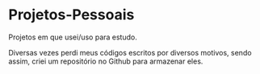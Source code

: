 # Projetos-Pessoais
Projetos em que usei/uso para estudo.

Diversas vezes perdi meus códigos escritos por diversos motivos, sendo assim, criei um repositório no Github para armazenar eles.
